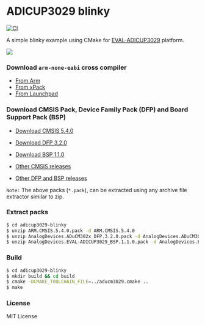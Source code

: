 # ADICUP3029 blinky 

[![CI](https://github.com/spalani7/adicup3029-blinky/workflows/CI/badge.svg?branch=master)](https://github.com/spalani7/adicup3029-blinky/actions)

A simple blinky example using CMake for [EVAL-ADICUP3029](https://www.analog.com/en/design-center/evaluation-hardware-and-software/evaluation-boards-kits/EVAL-ADICUP3029.html) platform.

![](https://www.analog.com/-/media/analog/en/evaluation-board-images/images/eval-adicup3029-angle-web.gif?la=en&h=500&thn=1&hash=AC90B1ECD6EDB1A50AA636027C404D8F)

### Download `arm-none-eabi` cross compiler

* [From Arm](https://developer.arm.com/tools-and-software/open-source-software/developer-tools/gnu-toolchain/gnu-rm/downloads)
* [From xPack](https://xpack.github.io/arm-none-eabi-gcc/install/)
* [From Launchpad](https://launchpad.net/gcc-arm-embedded)


### Download CMSIS Pack, Device Family Pack (DFP) and Board Support Pack (BSP)

* [Download CMSIS 5.4.0](https://github.com/ARM-software/CMSIS_5/releases/download/5.4.0/ARM.CMSIS.5.4.0.pack)
* [Download DFP 3.2.0](http://download.analog.com/tools/EZBoards/CM302x/Releases/AnalogDevices.ADuCM302x_DFP.3.2.0.pack)
* [Download BSP 1.1.0](http://download.analog.com/tools/EZBoards/ADICUP3029/Releases/AnalogDevices.EVAL-ADICUP3029_BSP.1.1.0.pack)

* [Other CMSIS releases](https://github.com/ARM-software/CMSIS_5/releases/)
* [Other DFP and BSP releases](https://developer.arm.com/tools-and-software/embedded/cmsis/cmsis-packs)

`Note:` The above packs (`*.pack`), can be extracted using any archive file extractor similar to zip.

### Extract packs

```bash
$ cd adicup3029-blinky
$ unzip ARM.CMSIS.5.4.0.pack -d ARM.CMSIS.5.4.0
$ unzip AnalogDevices.ADuCM302x_DFP.3.2.0.pack -d AnalogDevices.ADuCM302x_DFP.3.2.0
$ unzip AnalogDevices.EVAL-ADICUP3029_BSP.1.1.0.pack -d AnalogDevices.EVAL-ADICUP3029_BSP.1.1.0
```

### Build
```bash
$ cd adicup3029-blinky
$ mkdir build && cd build
$ cmake -DCMAKE_TOOLCHAIN_FILE=../aducm3029.cmake ..
$ make
```

### License

MIT License